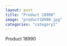 ```yaml
---
layout: post
title: "Product 18990"
image: "product18990.jpg"
categories: "category1"
---
```

Product 18990
